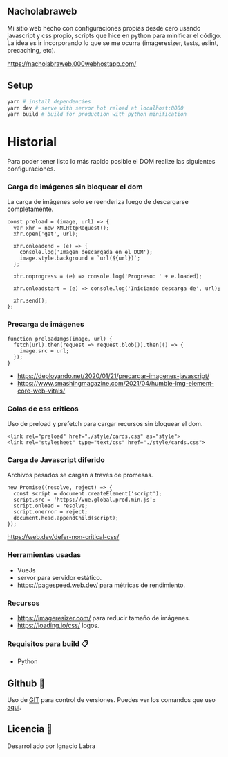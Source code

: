## Nacholabraweb

Mi sitio web hecho con configuraciones propias desde cero usando javascript y css propio, scripts que hice en python para minificar el código. La idea es ir incorporando lo que se me ocurra (imageresizer, tests, eslint, precaching, etc).

https://nacholabraweb.000webhostapp.com/


## Setup

``` bash
yarn # install dependencies
yarn dev # serve with servor hot reload at localhost:8080
yarn build # build for production with python minification
```

# Historial

Para poder tener listo lo más rapido posible el DOM realize las siguientes configuraciones.

### Carga de imágenes sin bloquear el dom

La carga de imágenes solo se reenderiza luego de descargarse completamente.

	const preload = (image, url) => {
	  var xhr = new XMLHttpRequest();
	  xhr.open('get', url);

	  xhr.onloadend = (e) => {
	    console.log('Imagen descargada en el DOM');
	    image.style.background = `url(${url})`;
	  };

	  xhr.onprogress = (e) => console.log('Progreso: ' + e.loaded);

	  xhr.onloadstart = (e) => console.log('Iniciando descarga de', url);

	  xhr.send();
	};

### Precarga de imágenes

	function preloadImgs(image, url) {
	  fetch(url).then(request => request.blob()).then(() => {
	    image.src = url;
	  });
	}

* https://deployando.net/2020/01/21/precargar-imagenes-javascript/
* https://www.smashingmagazine.com/2021/04/humble-img-element-core-web-vitals/

### Colas de css criticos

Uso de preload y prefetch para cargar recursos sin bloquear el dom.

	<link rel="preload" href="./style/cards.css" as="style">
	<link rel="stylesheet" type="text/css" href="./style/cards.css">

### Carga de Javascript diferido

Archivos pesados se cargan a través de promesas.

	new Promise((resolve, reject) => {
	  const script = document.createElement('script');
	  script.src = 'https://vue.global.prod.min.js';
	  script.onload = resolve;
	  script.onerror = reject;
	  document.head.appendChild(script);
	});

https://web.dev/defer-non-critical-css/


### Herramientas usadas
* VueJs
* servor para servidor estático.
* https://pagespeed.web.dev/ para métricas de rendimiento.

### Recursos
* https://imageresizer.com/ para reducir tamaño de imágenes.
* https://loading.io/css/ logos.


### Requisitos para build 📋
* Python


## Github 📌

Uso de [GIT](https://git-scm.com/) para control de versiones.
Puedes ver los comandos que uso [aquí](https://nacholabraweb.000webhostapp.com/Tutoriales#/Github).


## Licencia 📄

Desarrollado por Ignacio Labra